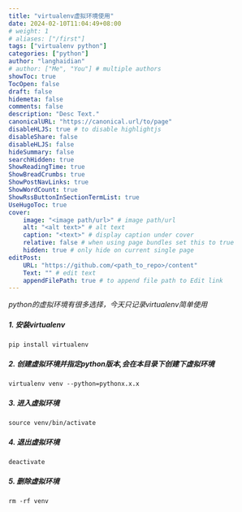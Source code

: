 ```yaml
---
title: "virtualenv虚拟环境使用"
date: 2024-02-10T11:04:49+08:00
# weight: 1
# aliases: ["/first"]
tags: ["virtualenv python"]
categories: ["python"]
author: "langhaidian"
# author: ["Me", "You"] # multiple authors
showToc: true
TocOpen: false
draft: false
hidemeta: false
comments: false
description: "Desc Text."
canonicalURL: "https://canonical.url/to/page"
disableHLJS: true # to disable highlightjs
disableShare: false
disableHLJS: false
hideSummary: false
searchHidden: true
ShowReadingTime: true
ShowBreadCrumbs: true
ShowPostNavLinks: true
ShowWordCount: true
ShowRssButtonInSectionTermList: true
UseHugoToc: true
cover:
    image: "<image path/url>" # image path/url
    alt: "<alt text>" # alt text
    caption: "<text>" # display caption under cover
    relative: false # when using page bundles set this to true
    hidden: true # only hide on current single page
editPost:
    URL: "https://github.com/<path_to_repo>/content"
    Text: "" # edit text
    appendFilePath: true # to append file path to Edit link
---
```



  *python的虚拟环境有很多选择，今天只记录virtualenv简单使用*

##### 1. 安装virtualenv
```
pip install virtualenv 
```
##### 2. 创建虚拟环境并指定python版本,会在本目录下创建下虚拟环境
```
virtualenv venv --python=pythonx.x.x 
```
##### 3. 进入虚拟环境
```
source venv/bin/activate 
```
##### 4. 退出虚拟环境
```
deactivate 
```
##### 5. 删除虚拟环境
```
rm -rf venv
```